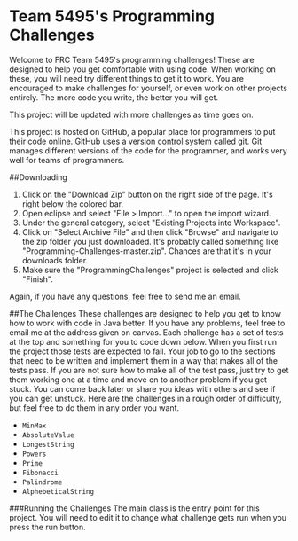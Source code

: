 # Team 5495's Programming Challenges
Welcome to FRC Team 5495's programming challenges! These are designed to help you get comfortable with using code. When working on these, you will need try different things to get it to work. You are encouraged to make challenges for yourself, or even work on other projects entirely. The more code you write, the better you will get.

This project will be updated with more challenges as time goes on.

This project is hosted on GitHub, a popular place for programmers to put their code online. GitHub uses a version control system called git. Git manages different versions of the code for the programmer, and works very well for teams of programmers. 

##Downloading
1. Click on the "Download Zip" button on the right side of the page. It's right below the colored bar. 
2. Open eclipse and select "File > Import..." to open the import wizard. 
3. Under the general category, select "Existing Projects into Workspace". 
4. Click on "Select Archive File" and then click "Browse" and navigate to the zip folder you just downloaded. It's probably called something like "Programming-Challenges-master.zip". Chances are that it's in your downloads folder. 
5. Make sure the "ProgrammingChallenges" project is selected and click "Finish". 

Again, if you have any questions, feel free to send me an email.

##The Challenges
These challenges are designed to help you get to know how to work with code in Java better. If you have any problems, feel free to email me at the address given on canvas.
Each challenge has a set of tests at the top and something for you to code down below. When you first run the project those tests are expected to fail. Your job to go to the sections that need to be written and implement them in a way that makes all of the tests pass. If you are not sure how to make all of the test pass, just try to get them working one at a time and move on to another problem if you get stuck. You can come back later or share you ideas with others and see if you can get unstuck.
Here are the challenges in a rough order of difficulty, but feel free to do them in any order you want.
* `MinMax`
* `AbsoluteValue`
* `LongestString`
* `Powers`
* `Prime`
* `Fibonacci`
* `Palindrome`
* `AlphebeticalString`

###Running the Challenges
The main class is the entry point for this project. You will need to edit it to change what challenge gets run when you press the run button. 
